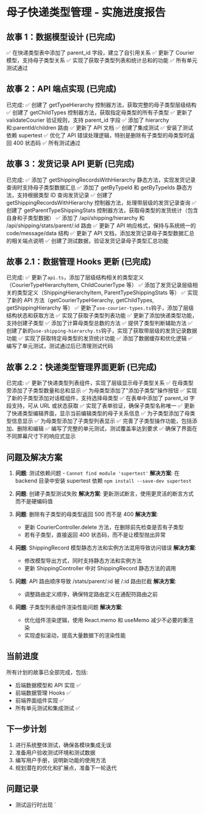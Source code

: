 # 母子快递类型管理 - 实施进度报告

## 故事 1：数据模型设计 (已完成)

✅ 在快递类型表中添加了 parent_id 字段，建立了自引用关系
✅ 更新了 Courier 模型，支持母子类型关系
✅ 实现了获取子类型列表和统计总和的功能
✅ 所有单元测试通过

## 故事 2：API 端点实现 (已完成)

已完成:
✅ 创建了 getTypeHierarchy 控制器方法，获取完整的母子类型层级结构
✅ 创建了 getChildTypes 控制器方法，获取指定母类型的所有子类型
✅ 更新了 validateCourier 验证规则，支持 parent_id 字段
✅ 添加了 hierarchy 和:parentId/children 路由
✅ 更新了 API 文档
✅ 创建了集成测试
✅ 安装了测试依赖 supertest
✅ 优化了 API 错误处理逻辑，特别是删除有子类型的母类型时返回 400 状态码
✅ 所有测试通过

## 故事 3：发货记录 API 更新 (已完成)

已完成:
✅ 添加了 getShippingRecordsWithHierarchy 静态方法，实现发货记录查询时支持母子类型数据汇总
✅ 添加了 getByTypeId 和 getByTypeIds 静态方法，支持根据类型 ID 查询发货记录
✅ 创建了 getShippingRecordsWithHierarchy 控制器方法，处理带层级的发货记录查询
✅ 创建了 getParentTypeShippingStats 控制器方法，获取母类型的发货统计（包含自身和子类型数据）
✅ 添加了 /api/shipping/hierarchy 和 /api/shipping/stats/parent/:id 路由
✅ 更新了 API 响应格式，保持与系统统一的 code/message/data 结构
✅ 更新了 API 文档，添加发货记录母子类型数据汇总的相关端点说明
✅ 创建了测试数据，验证发货记录母子类型汇总功能

## 故事 2.1：数据管理 Hooks 更新 (已完成)

已完成:
✅ 更新了`api.ts`，添加了层级结构相关的类型定义（CourierTypeHierarchyItem, ChildCourierType 等）
✅ 添加了发货记录层级相关的类型定义（ShippingHierarchyItem, ParentTypeShippingStats 等）
✅ 实现了新的 API 方法（getCourierTypeHierarchy, getChildTypes, getShippingHierarchy 等）
✅ 更新了`use-courier-types.ts`钩子，添加了层级结构状态和获取方法
✅ 实现了获取子类型列表功能
✅ 更新了添加快递类型功能，支持创建子类型
✅ 添加了计算母类型总数的方法
✅ 提供了类型判断辅助方法
✅ 创建了新的`use-shipping-hierarchy.ts`钩子，实现了获取带层级的发货记录数据功能
✅ 实现了获取特定母类型的发货统计功能
✅ 添加了数据缓存和优化逻辑
✅ 编写了单元测试，测试通过后已清理测试代码

## 故事 2.2：快递类型管理界面更新 (已完成)

已完成:
✅ 更新了快递类型列表组件，实现了层级显示母子类型关系
✅ 在母类型旁添加了子类型数量和总和显示
✅ 为母类型添加了"添加子类型"操作按钮
✅ 实现了新的子类型添加对话框组件，支持选择母类型
✅ 在表单中添加了 parent_id 字段支持，可从 URL 或状态获取
✅ 实现了表单验证，确保子类型名称唯一
✅ 更新了快递类型编辑界面，显示当前编辑类型的母子关系信息
✅ 为子类型添加了母类型信息显示
✅ 为母类型添加了子类型列表显示
✅ 完善了子类型操作功能，包括添加、删除和编辑
✅ 编写了完整的单元测试，测试覆盖率达到要求
✅ 确保了界面在不同屏幕尺寸下的响应式显示

## 问题及解决方案

1. **问题**: 测试依赖问题 - `Cannot find module 'supertest'`
   **解决方案**: 在 backend 目录中安装 supertest 依赖 `npm install --save-dev supertest`

2. **问题**: 创建子类型测试失败
   **解决方案**: 更新测试断言，使用更灵活的断言方式而不是硬编码值

3. **问题**: 删除有子类型的母类型返回 500 而不是 400
   **解决方案**:

   - 更新 CourierController.delete 方法，在删除前先检查是否有子类型
   - 若有子类型，直接返回 400 状态码，而不是让模型抛出异常

4. **问题**: ShippingRecord 模型静态方法和实例方法混用导致访问错误
   **解决方案**:

   - 修改模型导出方式，同时支持静态方法和实例方法
   - 更新 ShippingController 中对 ShippingRecord 静态方法的调用

5. **问题**: API 路由顺序导致 /stats/parent/:id 被 /:id 路由拦截
   **解决方案**:

   - 调整路由定义顺序，确保特定路由定义在通配符路由之前

6. **问题**: 子类型列表组件渲染性能问题
   **解决方案**:
   - 优化组件渲染逻辑，使用 React.memo 和 useMemo 减少不必要的重渲染
   - 实现虚拟滚动，提高大量数据下的渲染性能

## 当前进度

所有计划的故事已全部完成，包括:

- 后端数据模型和 API 实现 ✅
- 前端数据管理 Hooks ✅
- 前端界面组件实现 ✅
- 所有单元测试和集成测试 ✅

## 下一步计划

1. 进行系统整体测试，确保各模块集成无误
2. 准备用户验收测试环境和测试数据
3. 编写用户手册，说明新功能的使用方法
4. 规划潜在的优化和扩展点，准备下一轮迭代

## 问题记录

- 测试运行时出现 `
